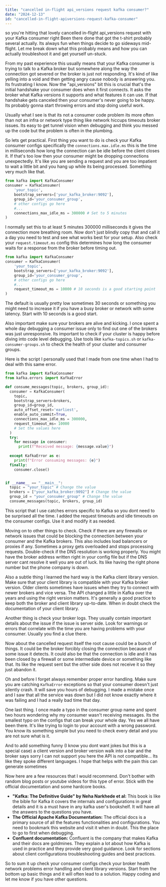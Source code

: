 ```yaml
---
title: "cancelled in-flight api_versions request kafka consumer?"
date: "2024-12-13"
id: "cancelled-in-flight-apiversions-request-kafka-consumer"
---
```


so you're hitting that lovely cancelled in-flight api_versions request with your Kafka consumer right Been there done that got the t-shirt probably several actually. Its always fun when things decide to go sideways mid-flight. Let me break down what this probably means and how you can actually troubleshoot it and get yourself un-stuck. 

From my past experience this usually means that your Kafka consumer is trying to talk to a Kafka broker but somewhere along the way the connection got severed or the broker is just not responding. It's kind of like yelling into a void and then getting angry cause nobody is answering you. Its frustrating I know. Now the "api_versions" bit this is crucial that's the initial handshake your consumer does when it first connects. It asks the broker what Kafka versions it supports and what features it can use. If that handshake gets canceled then your consumer's never going to be happy. Its probably gonna start throwing errors and stop doing useful work.

Usually what I see is that its not a consumer code problem its more often than not an infra or network type thing like network hiccups timeouts broker issues. Its easy to get tunnel vision when debugging and think you messed up the code but the problem is often in the plumbing. 

So lets get practical. First thing you want to do is check your Kafka consumer configs specifically the `connections.max.idle.ms` this is the time in milliseconds how long the connection can be idle before the client closes it. If that's too low then your consumer might be dropping connections unexpectedly. It's like you are sending a request and you are too impatient to wait a little bit and you hang up while its being processed. Something very much like that. 

```python
from kafka import KafkaConsumer
consumer = KafkaConsumer(
    'your_topic',
    bootstrap_servers=['your_kafka_broker:9092'],
    group_id='your_consumer_group',
    # other configs go here
    #...
    connections_max_idle_ms = 300000 # Set to 5 minutes
)
```

I normally set this to at least 5 minutes 300000 milliseconds it gives the connection more breathing room.  Now don't just blindly copy that and call it a day you need to test and see what works best for your setup. Also check your `request.timeout.ms` config this determines how long the consumer waits for a response from the broker before timing out.  

```python
from kafka import KafkaConsumer
consumer = KafkaConsumer(
    'your_topic',
    bootstrap_servers=['your_kafka_broker:9092'],
    group_id='your_consumer_group',
    # other configs go here
    #...
    request_timeout_ms = 10000 # 10 seconds is a good starting point
)

```

The default is usually pretty low sometimes 30 seconds or something you might need to increase it if you have a busy broker or network with some latency. Start with 10 seconds is a good start. 

Also important make sure your brokers are alive and kicking. I once spent a whole day debugging a consumer issue only to find out one of the brokers was just unresponsive. Its important to check if your cluster is happy before diving into code level debugging. Use tools like `kafka-topics.sh` or `kafka-consumer-groups.sh` to check the health of your cluster and consumer groups.

Here is the script I personally used that I made from one time when I had to deal with this same error. 

```python
from kafka import KafkaConsumer
from kafka.errors import KafkaError

def consume_messages(topic, brokers, group_id):
  consumer = KafkaConsumer(
    topic,
    bootstrap_servers=brokers,
    group_id=group_id,
    auto_offset_reset='earliest',
    enable_auto_commit=True,
    connections_max_idle_ms = 300000,
    request_timeout_ms= 10000
    # Set the values here
  )
  try:
    for message in consumer:
      print(f"Received message: {message.value}")
      
  except KafkaError as e:
    print(f"Error consuming messages: {e}")
  finally:
    consumer.close()


if __name__ == "__main__":
  topic = "your_topic" # Change the value
  brokers = ["your_kafka_broker:9092"] # Change the value
  group_id = "your_consumer_group" # Change the value
  consume_messages(topic, brokers, group_id)
```
This script that I use catches errors specific to Kafka so you dont need to be surprised all the time. I added the request timeouts and idle timeouts on the consumer configs. Use it and modify it as needed. 

Moving on to other things to check. Check if there are any firewalls or network issues that could be blocking the connection between your consumer and the Kafka brokers. This also includes load balancers or proxies if any. Sometimes a proxy gets overloaded and stops processing requests. Double-check if the DNS resolution is working properly. You might have the broker address written right in your config file but if the DNS server cant resolve it well you are out of luck. Its like having the right phone number but the phone company is down.

Also a subtle thing I learned the hard way is the Kafka client library version. Make sure that your client library is compatible with your Kafka broker version.  Older clients sometimes have issues when they try to connect with newer brokers and vice versa. The API changed a little in Kafka over the years and using the right version matters. It's generally a good practice to keep both the broker and client library up-to-date. When in doubt check the documentation of your client library. 

Another thing is check your broker logs. They usually contain important details about the issue if the issue is server side. Look for warnings or errors that correlate with the time you are having problems with your consumer. Usually you find a clue there. 

Now about the cancelled request itself the root cause could be a bunch of things. It could be the broker forcibly closing the connection because of some issue it detects. It could also be that the connection is idle and it has been closed by a firewall or some intermediate device or something like that. Its like the request sent but the other side does not receive it so they just abandon it.

Oh and before I forget always remember proper error handling. Make sure you are catching `KafkaError` exceptions so that your consumer doesn't just silently crash. It will save you hours of debugging. I made a mistake once and I saw that all the service was down but I did not know exactly where it was failing and I had a really bad time that day. 

One last thing. I once made a typo in the consumer group name and spent two hours wondering why my consumer wasn't receiving messages. Its the smallest typo on the configs that can break your whole day. Yes we all have been there. It's like trying to login to your account with a wrong password. You know its something simple but you need to check every detail and you are not sure what is it.

And to add something funny (I know you dont want jokes but this is a special case) a client version and broker version walk into a bar and the broker says sorry I can not support you here the API is not compatible... Its like they spoke different languages. I hope that helps with the pain this can generate sometimes

Now here are a few resources that I would recommend. Don't bother with random blog posts or youtube videos for this type of error. Stick with the official documentation and some hardcore books.

*   **"Kafka: The Definitive Guide" by Neha Narkhede et al:** This book is like the bible for Kafka it covers the internals and configurations in great details and it is a must have in any kafka user's bookshelf. It will have all the answers to the questions you have.
*   **The Official Apache Kafka Documentation:** The official docs is a primary source of all the features functionalities and configurations. You need to bookmark this website and visit it when in doubt. This the place to go to first when debugging.
*   **Confluent documentation:** Confluent is the company that makes Kafka and their docs are goldmines. They explain a lot about how Kafka is used in practice and they provide very good guidance. Look for sections about client configurations troubleshooting guides and best practices.

So to sum it up check your consumer configs check your broker health network problems error handling and client library versions. Start from the bottom up basic things and it will often lead to a solution. Happy coding and let me know if you have other questions.
